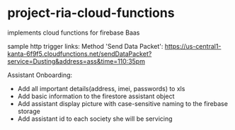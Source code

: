# project-ria-cloud-functions
implements cloud functions for firebase Baas

sample http trigger links: 
Method 'Send Data Packet':
https://us-central1-kanta-6f9f5.cloudfunctions.net/sendDataPacket?service=Dusting&address=ass&time=110:35pm


Assistant Onboarding:
- Add all important details(address, imei, passwords) to xls
- Add basic information to the firestore assistant object
- Add assistant display picture with case-sensitive naming to the firebase storage
- Add assistant id to each society she will be servicing


